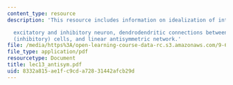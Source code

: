 ```yaml
---
content_type: resource
description: 'This resource includes information on idealization of interaction between

  excitatory and inhibitory neuron, dendrodendritic connections between and granule
  (inhibitory) cells, and linear antisymmetric network.'
file: /media/https%3A/open-learning-course-data-rc.s3.amazonaws.com/9-641j-introduction-to-neural-networks-spring-2005/8332a815ae1fc9cda72831442afcb29d_lec13_antisym.pdf
file_type: application/pdf
resourcetype: Document
title: lec13_antisym.pdf
uid: 8332a815-ae1f-c9cd-a728-31442afcb29d
---
```

